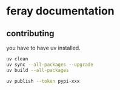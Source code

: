 # feray documentation

## contributing

you have to have uv installed.

```bash
uv clean
uv sync --all-packages --upgrade
uv build --all-packages

uv publish --token pypi-xxx
```
